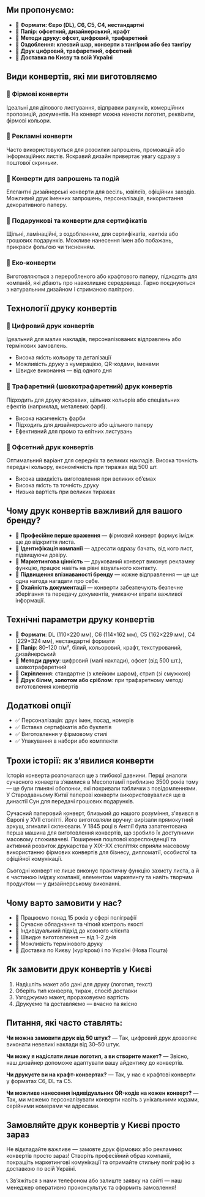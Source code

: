## Ми пропонуємо:

* 🔹 **Формати: Євро (DL), С6, С5, С4, нестандартні**
* 🔹 **Папір: офсетний, дизайнерський, крафт**
* 🔹 **Методи друку: офсет, цифровий, трафаретний**
* 🔹 **Оздоблення: клеєвий шар, конверти з тангіром або без тангіру**
* 🔹 **Друк цифровий, трафаретний, офсетний**
* 🔹 **Доставка по Києву та всій Україні**

## Види конвертів, які ми виготовляємо

### 🔸 Фірмові конверти

Ідеальні для ділового листування, відправки рахунків, комерційних пропозицій, документів. На конверт можна нанести логотип, реквізити, фірмові кольори.

### 🔸 Рекламні конверти

Часто використовуються для розсилки запрошень, промоакцій або інформаційних листів. Яскравий дизайн привертає увагу одразу з поштової скриньки.

### 🔸 Конверти для запрошень та подій

Елегантні дизайнерські конверти для весіль, ювілеїв, офіційних заходів. Можливий друк іменних запрошень, персоналізація, використання декоративного паперу.

### 🔸 Подарункові та конверти для сертифікатів

Щільні, ламінаційні, з оздобленням, для сертифікатів, квитків або грошових подарунків. Можливе нанесення імен або побажань, прикраси фольгою чи тисненням.

### 🔸 Еко-конверти

Виготовляються з переробленого або крафтового паперу, підходять для компаній, які дбають про навколишнє середовище. Гарно поєднуються з натуральним дизайном і стриманою палітрою.

## Технології друку конвертів

### 🔸 Цифровий друк конвертів

Ідеальний для малих накладів, персоналізованих відправлень або термінових замовлень.

* Висока якість кольору та деталізації
* Можливість друку з нумерацією, QR-кодами, іменами
* Швидке виконання — від одного дня

### 🔸 Трафаретний (шовкотрафаретний) друк конвертів

Підходить для друку яскравих, щільних кольорів або спеціальних ефектів (наприклад, металевих фарб).

* Висока насиченість фарби
* Підходить для дизайнерського або щільного паперу
* Ефективний для промо та елітних листувань

### 🔸 Офсетний друк конвертів

Оптимальний варіант для середніх та великих накладів. Висока точність передачі кольору, економічність при тиражах від 500 шт.

* Висока швидкість виготовлення при великих об’ємах
* Висока якість та точність друку
* Низька вартість при великих тиражах

## Чому друк конвертів важливий для вашого бренду?

* 📩 **Професійне перше враження** — фірмовий конверт формує імідж ще до відкриття листа.
* 💼 **Ідентифікація компанії** — адресати одразу бачать, від кого лист, підвищуючи довіру.
* 🎯 **Маркетингова цінність** — друкований конверт виконує рекламну функцію, працює навіть на рівні візуального контакту.
* 💌 **Підвищення впізнаваності бренду** — кожне відправлення — це ще одна нагода нагадати про себе.
* 🧾 **Охайність документації** — конверти забезпечують безпечне зберігання та передачу документів, уникаючи втрати важливої інформації.

## Технічні параметри друку конвертів

* 📌 **Формати**: DL (110×220 мм), C6 (114×162 мм), C5 (162×229 мм), C4 (229×324 мм), нестандартні формати
* 📌 **Папір**: 80–120 г/м², білий, кольоровий, крафт, текстурований, дизайнерський
* 📌 **Методи друку**: цифровий (малі наклади), офсет (від 500 шт.), шовкотрафаретний
* 📌 **Скріплення**: стандартне (з клейким шаром), стрип (зі смужкою)
* 📌 **Друк білим, золотом або сріблом**: при трафаретному методі виготовлення конвертів

## Додаткові опції

* ✅ Персоналізація: друк імен, посад, номерів
* ✅ Вставка сертифікатів або буклетів
* ✅ Виготовлення у фірмовому стилі
* ✅ Упакування в набори або комплекти

## Трохи історії: як з’явилися конверти

Історія конверта розпочалася ще з глибокої давнини. Перші аналоги сучасного конверта з’явилися в Месопотамії приблизно 3500 років тому — це були глиняні оболонки, які покривали таблички з повідомленнями. У Стародавньому Китаї паперові конверти використовувалися ще в династії Сун для передачі грошових подарунків.

Сучасний паперовий конверт, близький до нашого розуміння, з'явився в Європі у XVII столітті. Його виготовляли вручну: вирізали прямокутний аркуш, згинали і склеювали. У 1845 році в Англії була запатентована перша машина для виготовлення конвертів, що зробило їх доступними масовому споживачеві. Поширення поштової кореспонденції та активний розвиток друкарства у XIX–XX століттях сприяли масовому використанню фірмових конвертів для бізнесу, дипломатії, особистої та офіційної комунікації.

Сьогодні конверт не лише виконує практичну функцію захисту листа, а й є частиною іміджу компанії, елементом маркетингу та навіть творчим продуктом — у дизайнерському виконанні.

## Чому варто замовити у нас?

* 🔹 Працюємо понад 15 років у сфері поліграфії
* 🔹 Сучасне обладнання та чіткий контроль якості
* 🔹 Індивідуальний підхід до кожного клієнта
* 🔹 Швидке виготовлення — від 1–2 днів
* 🔹 Можливість термінового друку
* 🔹 Доставка по Києву (кур’єром) і по Україні (Нова Пошта)

## Як замовити друк конвертів у Києві

1. Надішліть макет або дані для друку (логотип, текст)
2. Оберіть тип конверта, тираж, спосіб доставки
3. Узгоджуємо макет, прораховуємо вартість
4. Друкуємо та доставляємо — вчасно та якісно

## Питання, які часто ставлять:

**Чи можна замовити друк від 50 штук?**
— Так, цифровий друк дозволяє виконати невеликі наклади від 30–50 штук.

**Чи можу я надіслати лише логотип, а ви створите макет?**
— Звісно, наш дизайнер допоможе адаптувати вашу айдентику до конвертів.

**Чи друкуєте ви на крафт-конвертах?**
— Так, у нас є крафтові конверти у форматах С6, DL та С5.

**Чи можливе нанесення індивідуальних QR-кодів на кожен конверт?**
— Так, ми можемо персоналізувати конверти навіть з унікальними кодами, серійними номерами чи адресами.

## Замовляйте друк конвертів у Києві просто зараз

Не відкладайте важливе — замовте друк фірмових або рекламних конвертів просто зараз! Створіть професійний образ компанії, покращіть маркетингові комунікації та отримайте стильну поліграфію з доставкою по всій Україні.

📞 Зв’яжіться з нами телефоном або залиште заявку на сайті — наш менеджер оперативно проконсультує та оформить замовлення!